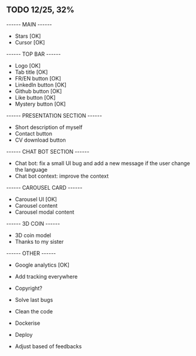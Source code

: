 ## TODO 12/25, 32%

------ MAIN ------

- Stars [OK]
- Cursor [OK]

------ TOP BAR ------

- Logo [OK]
- Tab title [OK]
- FR/EN button [OK]
- LinkedIn button [OK]
- Github button [OK]
- Like button [OK]
- Mystery button [OK]

------ PRESENTATION SECTION ------

- Short description of myself
- Contact button
- CV download button

------ CHAT BOT SECTION ------

- Chat bot: fix a small UI bug and add a new message if the user change the language
- Chat bot context: improve the context

------ CAROUSEL CARD ------

- Carousel UI [OK]
- Carousel content
- Carousel modal content

------ 3D COIN ------

- 3D coin model
- Thanks to my sister

------ OTHER ------

- Google analytics [OK]
- Add tracking everywhere

- Copyright?
- Solve last bugs
- Clean the code
- Dockerise
- Deploy
- Adjust based of feedbacks

